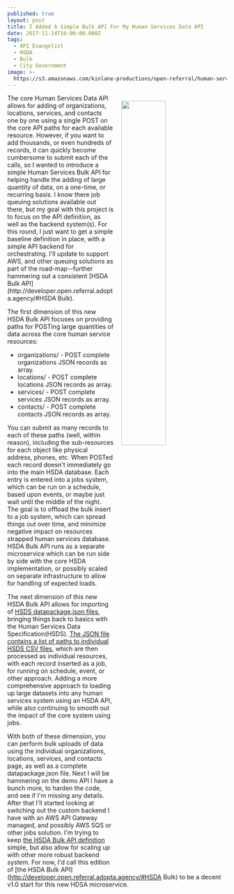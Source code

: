 ```yaml
---
published: true
layout: post
title: I Added A Simple Bulk API For My Human Services Data API
date: 2017-11-14T16:00:00.000Z
tags:
  - API Evangelist
  - HSDA
  - Bulk
  - City Government
image: >-
  https://s3.amazonaws.com/kinlane-productions/open-referral/human-services-data-bulk-api.png
---
```

<p><img src="https://s3.amazonaws.com/kinlane-productions/open-referral/human-services-data-bulk-api.png" align="right" width="45%" style="padding: 15px;" /></p>The core Human Services Data API allows for adding of organizations, locations, services, and contacts one by one using a single POST on the core API paths for each available resource. However, if you want to add thousands, or even hundreds of records, it can quickly become cumbersome to submit each of the calls, so I wanted to introduce a simple Human Services Bulk API for helping handle the adding of large quantity of data, on a one-time, or recurring basis. I know there job queuing solutions available out there, but my goal with this project is to focus on the API definition, as well as the backend system(s). For this round, I just want to get a simple baseline definition in place, with a simple API backend for orchestrating. I'll update to support AWS, and other queuing solutions as part of the road-map--further hammering out a consistent [HSDA Bulk API](http://developer.open.referral.adopta.agency/#HSDA Bulk).

The first dimension of this new HSDA Bulk API focuses on providing paths for POSTing large quantities of data across the core human service resources:

- organizations/ - POST complete organizations JSON records as array.
- locations/ - POST complete locations JSON records as array.
- services/ - POST complete services JSON records as array.
- contacts/ - POST complete contacts JSON records as array.

You can submit as many records to each of these paths (well, within reason), including the sub-resources for each object like physical address, phones, etc. When POSTed each record doesn't immediately go into the main HSDA database. Each entry is entered into a jobs system, which can be run on a schedule, based upon events, or maybe just wait until the middle of the night. The goal is to offload the bulk insert to a job system, which can spread things out over time, and minimize negative impact on resources strapped human services database. HSDA Bulk API runs as a separate microservice which can be run side by side with the core HSDA implementation, or possibly scaled on separate infrastructure to allow for handling of expected loads.

The next dimension of this new HSDA Bulk API allows for importing of [HSDS datapackage.json files](https://openreferral.readthedocs.io/en/latest/hsds/reference/), bringing things back to basics with the Human Services Data Specification(HSDS). [The JSON file contains a list of paths to individual HSDS CSV files](https://s3.amazonaws.com/kinlane-productions/open-referral/sample-datapackage/datapackage.json), which are then processed as individual resources, with each record inserted as a job, for running on schedule, event, or other approach. Adding a more comprehensive approach to loading up large datasets into any human services system using an HSDA API, while also continuing to smooth out the impact of the core system using jobs.

With both of these dimension, you can perform bulk uploads of data using the individual organizations, locations, services, and contacts page, as well as a complete datapackage.json file. Next I will be hammering on the demo API I have a bunch more, to harden the code, and see if I'm missing any details. After that I'll started looking at switching out the custom backend I have with an AWS API Gateway managed, and possibly AWS SQS or other jobs solution. I'm trying to keep [the HSDA Bulk API definition](https://github.com/human-services/portal/blob/master/_data/api-commons/openapi-hsda-bulk.yaml) simple, but also allow for scaling up with other more robust backend system. For now, I'd call this edition of [the HSDA Bulk API](http://developer.open.referral.adopta.agency/#HSDA Bulk) to be a decent v1.0 start for this new HDSA microservice.
